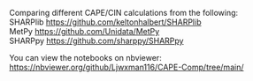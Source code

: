 Comparing different CAPE/CIN calculations from the following: <br>
SHARPlib https://github.com/keltonhalbert/SHARPlib <br>
MetPy https://github.com/Unidata/MetPy <br>
SHARPpy https://github.com/sharppy/SHARPpy <br>

You can view the notebooks on nbviewer: https://nbviewer.org/github/Ljwxman116/CAPE-Comp/tree/main/